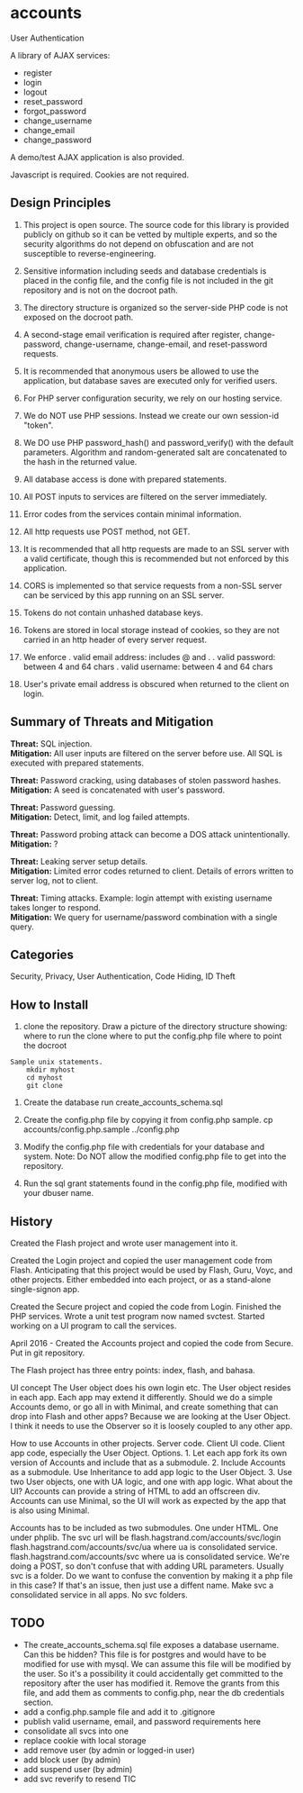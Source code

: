 # accounts
User Authentication

A library of AJAX services:

  * register
  * login
  * logout
  * reset_password
  * forgot_password
  * change_username
  * change_email
  * change_password

A demo/test AJAX application is also provided.

Javascript is required.  Cookies are not required.

## Design Principles

  1. This project is open source.  The source code for this library is provided publicly on github so it can be vetted by multiple experts, and so the security algorithms do not depend on obfuscation and are not susceptible to reverse-engineering.
  
  1. Sensitive information including seeds and database credentials is placed in the config file, and the config file is not included in the git repository and is not on the docroot path.

  1. The directory structure is organized so the server-side PHP code is not exposed on the docroot path.

  1. A second-stage email verification is required after register, change-password, change-username, change-email, and reset-password requests.

  1. It is recommended that anonymous users be allowed to use the application, but database saves are executed only for verified users.

  1. For PHP server configuration security, we rely on our hosting service.

  1. We do NOT use PHP sessions.  Instead we create our own session-id "token".

  1. We DO use PHP password_hash() and password_verify() with the default parameters.  Algorithm and random-generated salt are concatenated to the hash in the returned value.

  1. All database access is done with prepared statements.

  1. All POST inputs to services are filtered on the server immediately.

  1. Error codes from the services contain minimal information.

  1. All http requests use POST method, not GET.

  1. It is recommended that all http requests are made to an SSL server with a valid certificate, though this is recommended but not enforced by this application.
  
  1. CORS is implemented so that service requests from a non-SSL server can be serviced by this app running on an SSL server.

  1. Tokens do not contain unhashed database keys.

  1. Tokens are stored in local storage instead of cookies, so they are not carried in an http header of every server request.

  1. We enforce
    . valid email address: includes @ and .
    . valid password: between 4 and 64 chars
	. valid username: between 4 and 64 chars
  
  1. User's private email address is obscured when returned to the client on login.
  
## Summary of Threats and Mitigation

**Threat:** SQL injection.<br/>
**Mitigation:** All user inputs are filtered on the server before use.  All SQL is executed with prepared statements.

**Threat:** Password cracking, using databases of stolen password hashes.<br/>
**Mitigation:** A seed is concatenated with user's password.

**Threat:** Password guessing.<br/>
**Mitigation:** Detect, limit, and log failed attempts.

**Threat:** Password probing attack can become a DOS attack unintentionally.<br/>
**Mitigation:** ?

**Threat:** Leaking server setup details.<br/>
**Mitigation:** Limited error codes returned to client.  Details of errors written to server log, not to client.

**Threat:** Timing attacks.  Example: login attempt with existing username takes longer to respond.<br/>
**Mitigation:** We query for username/password combination with a single query.

## Categories
Security,
Privacy,
User Authentication,
Code Hiding,
ID Theft

## How to Install

  1. clone the repository.
	Draw a picture of the directory structure showing:
		where to run the clone
		where to put the config.php file
		where to point the docroot
		
	Sample unix statements.
		mkdir myhost
		cd myhost
		git clone

  1. Create the database
		run create_accounts_schema.sql

  1. Create the config.php file by copying it from config.php sample.
		cp accounts/config.php.sample ../config.php

  1. Modify the config.php file with credentials for your database and system.
     Note: Do NOT allow the modified config.php file to get into the repository.

  1. Run the sql grant statements found in the config.php file, modified with your dbuser name.

## History

Created the Flash project and wrote user management into it.

Created the Login project and copied the user management code from Flash.  Anticipating that this project would be used by Flash, Guru, Voyc, and other projects.  Either embedded into each project, or as a stand-alone single-signon app.

Created the Secure project and copied the code from Login.  Finished the PHP services.  Wrote a unit test program now named svctest.  Started working on a UI program to call the services.

April 2016 - Created the Accounts project and copied the code from Secure.  Put in git repository.  


The Flash project has three entry points: index, flash, and bahasa.

UI concept
The User object does his own login etc.
The User object resides in each app.  Each app may extend it differently.
Should we do a simple Accounts demo, or go all in with Minimal, and create something that can drop into Flash and other apps?  Because we are looking at the User Object.  I think it needs to use the Observer so it is loosely coupled to any other app.

How to use Accounts in other projects.
	Server code.
	Client UI code.
	Client app code, especially the User Object.
Options.
	1. Let each app fork its own version of Accounts and include that as a submodule.
	2. Include Accounts as a submodule.  Use Inheritance to add app logic to the User Object.
	3. Use two User objects, one with UA logic, and one with app logic.
What about the UI?
	Accounts can provide a string of HTML to add an offscreen div.
	Accounts can use Minimal, so the UI will work as expected by the app that is also using Minimal.

Accounts has to be included as two submodules.  One under HTML.  One under phplib.
The svc url will be 
	flash.hagstrand.com/accounts/svc/login 
	flash.hagstrand.com/accounts/svc/ua  where ua is consolidated service.
	flash.hagstrand.com/accounts/svc  where ua is consolidated service.
We're doing a POST, so don't confuse that with adding URL parameters.
Usually svc is a folder.  Do we want to confuse the convention by making it a php file in this case?
If that's an issue, then just use a diffent name.
Make svc a consolidated service in all apps.  No svc folders.


## TODO
  * The create_accounts_schema.sql file exposes a database username.  Can this be hidden?  This file is for postgres and would have to be modified for use with mysql.  We can assume this file will be modified by the user.  So it's a possibility it could accidentally get committed to the repository after the user has modified it.  Remove the grants from this file, and add them as comments to config.php, near the db credentials section.
  * add a config.php.sample file and add it to .gitignore 
  * publish valid username, email, and password requirements here
  * consolidate all svcs into one
  * replace cookie with local storage
  * add remove user (by admin or logged-in user)
  * add block user (by admin)
  * add suspend user (by admin)
  * add svc reverify to resend TIC 

